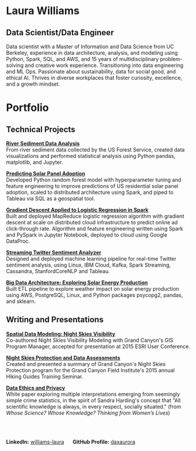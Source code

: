 # Laura Williams
## Data Scientist/Data Engineer

Data scientist with a Master of Information and Data Science from UC Berkeley, experience in data architecture, analysis, and modeling using Python, Spark, SQL, and AWS, and 15 years of multidisciplinary problem-solving and creative work experience. Transitioning into data engineering and ML Ops. Passionate about sustainability, data for social good, and ethical AI. Thrives in diverse workplaces that foster curiosity, excellence, and a growth mindset.



# Portfolio
## Technical Projects

**[River Sediment Data Analysis](https://daxaurora.github.io/River_Sediment_Data_Analysis/)**  
From river sediment data collected by the US Forest Service, created data visualizations and performed statistical analysis using Python pandas, matplotlib, and Jupyter. 

**[Predicting Solar Panel Adoption](https://www.ischool.berkeley.edu/projects/2019/predicting-solar-panel-adoption)**  
Developed Python random forest model with hyperparameter tuning and feature engineering to improve predictions of US residential solar panel adoption, scaled to distributed architecture using Spark, and piped to Tableau via SQL as a geospatial tool. 

**[Gradient Descent Applied to Logistic Regression in Spark](https://daxaurora.github.io/MIDS_W261_FinalProject_Summary/)**   
Built and deployed MapReduce logistic regression algorithm with gradient descent at scale on distributed cloud infrastructure to predict online ad click-through rate. Algorithm and feature engineering written using Spark and PySpark in Jupyter Notebook, deployed to cloud using Google DataProc.

**[Streaming Twitter Sentiment Analyzer](https://daxaurora.github.io/MIDS_W251_YetAnotherTwitterSentimentAnalyzer_YATSA/)**  
Designed and deployed machine learning pipeline for real-time Twitter sentiment analysis, using Linux, IBM Cloud, Kafka, Spark Streaming, Cassandra, StanfordCoreNLP and Tableau.

**[Big Data Architecture: Exploring Solar Energy Production](https://daxaurora.github.io/w205_energy/)**   
Built ETL pipeline to explore weather impact on solar energy production using AWS, PostgreSQL, Linux, and Python packages psycopg2, pandas, and sklearn.

## Writing and Presentations

**[Spatial Data Modeling: Night Skies Visibility](https://proceedings.esri.com/library/userconf/proc15/papers/839_474.pdf)**  
Co-authored Night Skies Visibility Modeling with Grand Canyon's GIS Program Manager, accepted for presentation at 2015 ESRI User Conference.

**[Night Skies Protection and Data Assessments](https://www.grandcanyon.org/media/2172/document_learn_fieldinstitute_gts_2015_williams_presentation.pdf)**<br/> Created and presented a summary of Grand Canyon's Night Skies Protection program for the Grand Canyon Field Institute's 2015 annual Hiking Guides Training Seminar.

**[Data Ethics and Privacy](https://docs.google.com/presentation/d/18KkGVry4wJkChRbq6b54LG3ix234CDELawlLGR7BXtQ/edit?usp=sharing)**  
White paper exploring multiple interpretations emerging from seemingly simple crime statistics, in the spirit of Sandra Harding's concept that "All scientific knowledge is always, in every respect, socially situated." (from *Whose Science? Whose Knowledge? Thinking from Women’s Lives*)

<br/>
<br/>

**LinkedIn:** [williams-laura](https://www.linkedin.com/in/williams-laura/) &nbsp;&nbsp;&nbsp;&nbsp;
**GitHub Profile:**   [daxaurora](https://github.com/daxaurora)
